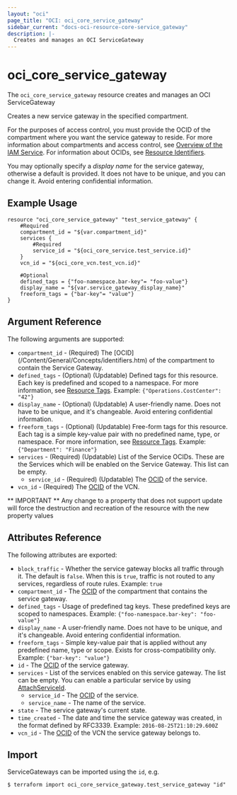 ```yaml
---
layout: "oci"
page_title: "OCI: oci_core_service_gateway"
sidebar_current: "docs-oci-resource-core-service_gateway"
description: |-
  Creates and manages an OCI ServiceGateway
---
```


# oci_core_service_gateway
The `oci_core_service_gateway` resource creates and manages an OCI ServiceGateway

Creates a new service gateway in the specified compartment.

For the purposes of access control, you must provide the OCID of the compartment where you want
the service gateway to reside. For more information about compartments and access control, see
[Overview of the IAM Service](https://docs.us-phoenix-1.oraclecloud.com/Content/Identity/Concepts/overview.htm).
For information about OCIDs, see [Resource Identifiers](https://docs.us-phoenix-1.oraclecloud.com/Content/General/Concepts/identifiers.htm).

You may optionally specify a *display name* for the service gateway, otherwise a default is provided.
It does not have to be unique, and you can change it. Avoid entering confidential information.


## Example Usage

```hcl
resource "oci_core_service_gateway" "test_service_gateway" {
	#Required
	compartment_id = "${var.compartment_id}"
	services {
		#Required
		service_id = "${oci_core_service.test_service.id}"
	}
	vcn_id = "${oci_core_vcn.test_vcn.id}"

	#Optional
	defined_tags = {"foo-namespace.bar-key"= "foo-value"}
	display_name = "${var.service_gateway_display_name}"
	freeform_tags = {"bar-key"= "value"}
}
```

## Argument Reference

The following arguments are supported:

* `compartment_id` - (Required) The [OCID] (/Content/General/Concepts/identifiers.htm)  of the compartment to contain the Service Gateway. 
* `defined_tags` - (Optional) (Updatable) Defined tags for this resource. Each key is predefined and scoped to a namespace. For more information, see [Resource Tags](https://docs.us-phoenix-1.oraclecloud.com/Content/General/Concepts/resourcetags.htm).  Example: `{"Operations.CostCenter": "42"}` 
* `display_name` - (Optional) (Updatable) A user-friendly name. Does not have to be unique, and it's changeable. Avoid entering confidential information. 
* `freeform_tags` - (Optional) (Updatable) Free-form tags for this resource. Each tag is a simple key-value pair with no predefined name, type, or namespace. For more information, see [Resource Tags](https://docs.us-phoenix-1.oraclecloud.com/Content/General/Concepts/resourcetags.htm).  Example: `{"Department": "Finance"}` 
* `services` - (Required) (Updatable) List of the Service OCIDs. These are the Services which will be enabled on the Service Gateway. This list can be empty.
	* `service_id` - (Required) (Updatable) The [OCID](https://docs.us-phoenix-1.oraclecloud.com/Content/General/Concepts/identifiers.htm) of the service. 
* `vcn_id` - (Required) The [OCID](https://docs.us-phoenix-1.oraclecloud.com/Content/General/Concepts/identifiers.htm) of the VCN.


** IMPORTANT **
Any change to a property that does not support update will force the destruction and recreation of the resource with the new property values

## Attributes Reference

The following attributes are exported:

* `block_traffic` - Whether the service gateway blocks all traffic through it. The default is `false`. When this is `true`, traffic is not routed to any services, regardless of route rules.  Example: `true` 
* `compartment_id` - The [OCID](https://docs.us-phoenix-1.oraclecloud.com/Content/General/Concepts/identifiers.htm) of the compartment that contains the service gateway. 
* `defined_tags` - Usage of predefined tag keys. These predefined keys are scoped to namespaces. Example: `{"foo-namespace.bar-key": "foo-value"}` 
* `display_name` - A user-friendly name. Does not have to be unique, and it's changeable. Avoid entering confidential information. 
* `freeform_tags` - Simple key-value pair that is applied without any predefined name, type or scope. Exists for cross-compatibility only. Example: `{"bar-key": "value"}` 
* `id` - The [OCID](https://docs.us-phoenix-1.oraclecloud.com/Content/General/Concepts/identifiers.htm) of the service gateway.
* `services` - List of the services enabled on this service gateway. The list can be empty. You can enable a particular service by using [AttachServiceId](https://docs.us-phoenix-1.oraclecloud.com/api/#/en/iaas/20160918/ServiceGateway/AttachServiceId). 
	* `service_id` - The [OCID](https://docs.us-phoenix-1.oraclecloud.com/Content/General/Concepts/identifiers.htm) of the service. 
	* `service_name` - The name of the service.
* `state` - The service gateway's current state.
* `time_created` - The date and time the service gateway was created, in the format defined by RFC3339.  Example: `2016-08-25T21:10:29.600Z` 
* `vcn_id` - The [OCID](https://docs.us-phoenix-1.oraclecloud.com/Content/General/Concepts/identifiers.htm) of the VCN the service gateway belongs to. 

## Import

ServiceGateways can be imported using the `id`, e.g.

```
$ terraform import oci_core_service_gateway.test_service_gateway "id"
```
